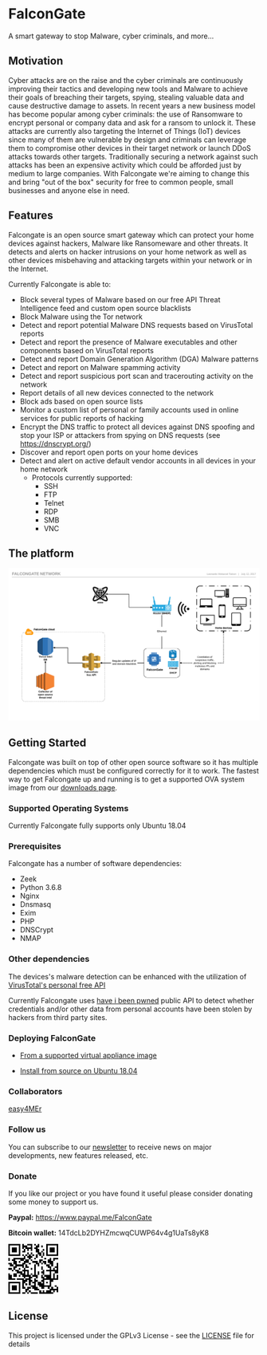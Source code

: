 # FalconGate

A smart gateway to stop Malware, cyber criminals, and more...

## Motivation

Cyber attacks are on the raise and the cyber criminals are continuously improving their tactics and developing new tools and Malware to achieve their goals of breaching their targets, spying, stealing valuable data and cause destructive damage to assets. In recent years a new business model has become popular among cyber criminals: the use of Ransomware to encrypt personal or company data and ask for a ransom to unlock it. These attacks are currently also targeting the Internet of Things (IoT) devices since many of them are vulnerable by design and criminals can leverage them to compromise other devices in their target network or launch DDoS attacks towards other targets. Traditionally securing a network against such attacks has been an expensive activity which could be afforded just by medium to large companies. With Falcongate we're aiming to change this and bring "out of the box" security for free to common people, small businesses and anyone else in need.

## Features

Falcongate is an open source smart gateway which can protect your home devices against hackers, Malware like Ransomeware and other threats. It detects and alerts on hacker intrusions on your home network as well as other devices misbehaving and attacking targets within your network or in the Internet.

Currently Falcongate is able to:

- Block several types of Malware based on our free API Threat Intelligence feed and custom open source blacklists
- Block Malware using the Tor network
- Detect and report potential Malware DNS requests based on VirusTotal reports
- Detect and report the presence of Malware executables and other components based on VirusTotal reports
- Detect and report Domain Generation Algorithm (DGA) Malware patterns
- Detect and report on Malware spamming activity
- Detect and report suspicious port scan and tracerouting activity on the network
- Report details of all new devices connected to the network
- Block ads based on open source lists
- Monitor a custom list of personal or family accounts used in online services for public reports of hacking
- Encrypt the DNS traffic to protect all devices against DNS spoofing and stop your ISP or attackers from spying on DNS requests (see https://dnscrypt.org/)
- Discover and report open ports on your home devices
- Detect and alert on active default vendor accounts in all devices in your home network
  - Protocols currently supported:
    - SSH
    - FTP
    - Telnet
    - RDP
    - SMB
    - VNC

## The platform
![alt tag](https://github.com/A3sal0n/FalconGate/blob/master/html/images/FalconGate_Network.png)

## Getting Started

Falcongate was built on top of other open source software so it has multiple dependencies which must be configured correctly for it to work. The fastest way to get Falcongate up and running is to get a supported OVA system image from our [downloads page](https://github.com/A3sal0n/FalconGate/wiki/Downloads).

### Supported Operating Systems

Currently Falcongate fully supports only Ubuntu 18.04


### Prerequisites

Falcongate has a number of software dependencies:

- Zeek
- Python 3.6.8
- Nginx
- Dnsmasq
- Exim
- PHP
- DNSCrypt
- NMAP

### Other dependencies

The devices's malware detection can be enhanced with the utilization of [VirusTotal's personal free API](https://www.virustotal.com/en/documentation/public-api/)

Currently Falcongate uses [have i been pwned](https://haveibeenpwned.com/API/v2) public API to detect whether credentials and/or other data from personal accounts have been stolen by hackers from third party sites.

### Deploying FalconGate

- [From a supported virtual appliance image](https://github.com/A3sal0n/FalconGate/wiki/Deploy-from-image#deploying-falcongate-from-a-supported-ubuntu-virtual-appliance)

- [Install from source on Ubuntu 18.04](https://github.com/A3sal0n/FalconGate/wiki/Install-from-source#installing-falcongate-from-source-on-ubuntu-1604)


### Collaborators
[easy4MEr](https://github.com/easy4MEr)

### Follow us

You can subscribe to our [newsletter](http://eepurl.com/cvwEYj) to receive news on major developments, new features released, etc.

### Donate

If you like our project or you have found it useful please consider donating some money to support us.

**Paypal:** https://www.paypal.me/FalconGate

**Bitcoin wallet:** 14TdcLb2DYHZmcwqCUWP64v4g1UaTs8yK8

![alt tag](https://github.com/A3sal0n/FalconGate/blob/master/html/images/bitcoin_wallet.png)

## License

This project is licensed under the GPLv3 License - see the [LICENSE](LICENSE) file for details

